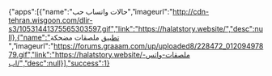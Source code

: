 {"apps":[{"name":"حالات واتساب حب","imageurl":"http://cdn-tehran.wisgoon.com/dlir-s3/10531441375565303597.gif","link":"https://halatstory.website/","desc":null},{"name":"تطبيق ملصقات مضحكة ","imageurl":"https://forums.graaam.com/up/uploaded8/228472_01209497879.gif","link":"https://halatstory.website/ملصقات-واتس-اب/","desc":null}],"success":1}
